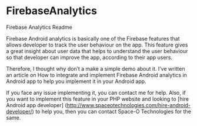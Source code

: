 # FirebaseAnalytics

Firebase Analytics Readme

Firebase Android analytics is basically one of the Firebase features that allows developer to track the user behaviour on the app. This feature gives a great insight about user data that helps to understand the user behaviour so that developer can improve the app, according to their app users.

Therefore, I thought why don’t a make a simple demo about it. I’ve written an article on How to integrate and implement Firebase Android analytics in Android app to help you implement it in your Android app.

If you face any issue implementing it, you can contact me for help. Also, if you want to implement this feature in your PHP website and looking to [hire Android app developer] (http://www.spaceotechnologies.com/hire-android-developer/) to help you, then you can contact Space-O Technologies for the same.
